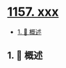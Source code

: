 # [1157. xxx](https://github.com/Tdahuyou/TNotes.leetcode/tree/main/notes/1157.%20xxx)

<!-- region:toc -->

- [1. 📝 概述](#1--概述)

<!-- endregion:toc -->

## 1. 📝 概述
